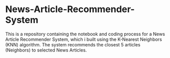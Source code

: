 # News-Article-Recommender-System
This is a repository containing the notebook and coding process for a News Article Recommender System, which i built using the K-Nearest Neighbors (KNN) algorithm. The system recommends the closest 5 articles (Neighbors) to selected News Articles.
